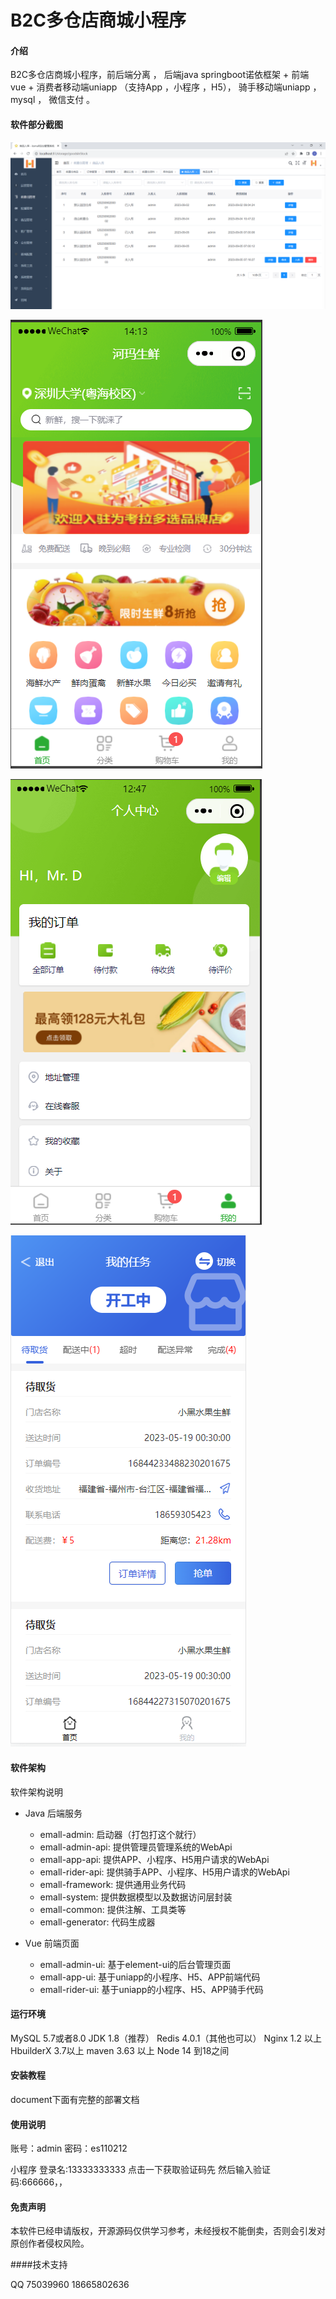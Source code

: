 # B2C多仓店商城小程序

#### 介绍
B2C多仓店商城小程序，前后端分离 ，
后端java springboot诺依框架 +  前端 vue +  消费者移动端uniapp （支持App ，小程序 ，H5），
骑手移动端uniapp ， 
mysql  ，
微信支付 。

#### 软件部分截图

![输入图片说明](doc/image/admin/%E7%AE%A1%E7%90%86%E7%AB%AF%E6%88%AA%E5%9B%BE-%E5%89%8D%E7%BD%AE%E4%BB%93.png)

![输入图片说明](doc/image/mobile/emall%E9%A6%96%E9%A1%B5.png)

![输入图片说明](doc/image/mobile/emal-%E6%88%91%E7%9A%84.png)

![输入图片说明](doc/image/rider/%E9%AA%91%E6%89%8B.png)

#### 软件架构
软件架构说明
- Java 后端服务
    - emall-admin: 启动器（打包打这个就行）
    - emall-admin-api: 提供管理员管理系统的WebApi
    - emall-app-api: 提供APP、小程序、H5用户请求的WebApi
    - emall-rider-api: 提供骑手APP、小程序、H5用户请求的WebApi
    - emall-framework: 提供通用业务代码
    - emall-system: 提供数据模型以及数据访问层封装
    - emall-common: 提供注解、工具类等
    - emall-generator: 代码生成器
    
- Vue 前端页面
    - emall-admin-ui: 基于element-ui的后台管理页面
    - emall-app-ui: 基于uniapp的小程序、H5、APP前端代码
    - emall-rider-ui: 基于uniapp的小程序、H5、APP骑手代码


#### 运行环境 
MySQL	5.7或者8.0
JDK	1.8（推荐）
Redis	4.0.1（其他也可以）
Nginx	1.2 以上 
HbuilderX 3.7以上
maven   3.63 以上
Node    14 到18之间


#### 安装教程

document下面有完整的部署文档


#### 使用说明

账号：admin
密码：es110212

小程序 登录名:13333333333 
点击一下获取验证码先
然后输入验证码:666666，，


#### 免责声明

本软件已经申请版权，开源源码仅供学习参考，未经授权不能倒卖，否则会引发对原创作者侵权风险。

####技术支持

QQ 75039960
18665802636 

